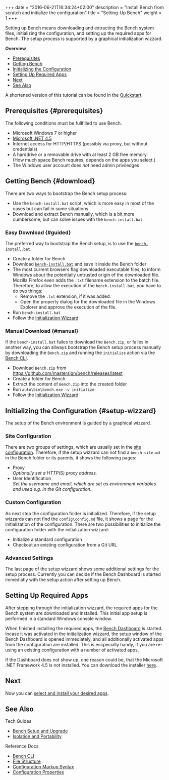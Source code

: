 +++
date = "2016-06-21T16:34:24+02:00"
description = "Install Bench from scratch and initialize the configuration"
title = "Setting-Up Bench"
weight = 1
+++

[bench-install]: https://github.com/mastersign/bench/raw/master/res/bench-install.bat
[config]: /ref/config
[select-apps]: /tutorial/apps
[Bench CLI]: /ref/bench-cli
[.NET45]: https://www.microsoft.com/download/details.aspx?id=30653

Setting up Bench means downloading and extracting the Bench system files,
initializing the configuration, and setting up the required apps for Bench.
The setup process is supported by a graphical initialization wizzard.
<!--more-->

**Overview**

* [Prerequisites](#prerequisites)
* [Getting Bench](#download)
* [Initializing the Configuration](#setup-wizzard)
* [Setting Up Required Apps](#setting-up-required-apps)
* [Next](#next)
* [See Also](#see-also)

A shortened version of this tutorial can be found in the
[Quickstart](/start/install).

## Prerequisites {#prerequisites}
The following conditions must be fullfilled to use Bench.

* Microsoft Windows 7 or higher
* [Microsoft .NET 4.5][.NET45]
* Internet access for HTTP/HTTPS (possibly via proxy, but without credentials)
* A harddrive or a removable drive with at least 2 GB free memory  
  (How much space Bench requires, depends on the apps you select.)
* The Windows user account does _not_ need admin priviledges

## Getting Bench {#download}
There are two ways to bootstrap the Bench setup process:

* Use the `bench-install.bat` script,
  which is more easy in most of the cases but can fail in some situations
* Download and extract Bench manually,
  which is a bit more cumbersome, but can solve issues
  with the `bench-install.bat`

<script type="application/javascript">GetLatestReleaseInfo();</script>

### Easy Download {#guided}
The preferred way to bootstrap the Bench setup, is to use the
[`bench-install.bat`][bench-install].

* Create a folder for Bench
* Download [`bench-install.bat`][bench-install]
  and save it inside the Bench folder
* The most current browsers flag downloaded executable files,
  to inform Windows about the potentially untrusted origin of the downloaded file.
  Mozilla Firefox even adds the `.txt` filename extension to the batch file.
  Therefore, to allow the execution of the `bench-install.bat`,
  you have to do two things:
    + Remove the `.txt` extension, if it was added.
    + Open the property dialog for the downloaded file in the Windows Explorer
      and approve the execution of the file.
* Run `bench-install.bat`
* Follow the [Initialization Wizzard](#setup-wizzard)

### Manual Download {#manual}
If the `bench-install.bat` failes to download the `Bench.zip`,
or failes in another way, you can allways bootstrap the Bench setup process
manually by downloading the `Bench.zip` and running the `initialize` action
via the [Bench CLI][].

* Download `Bench.zip` from
  <https://github.com/mastersign/bench/releases/latest>
* Create a folder for Bench
* Extract the content of `Bench.zip` into the created folder
* Run `auto\bin\bench.exe -v initialize`
* Follow the [Initialization Wizzard](#setup-wizzard)

## Initializing the Configuration {#setup-wizzard}
The setup of the Bench environment is guided by a graphical wizzard.

### Site Configuration
There are two groups of settings, which are usually set in the
[site configuration][config].
Therefore, if the setup wizzard can not find a `bench-site.md`
in the Bench folder or its parents, it shows the following pages:

* Proxy  
  _Optionally set a HTTP(S) proxy address._
* User Identification  
  _Set the username and email, which are set as environment variables
  and used e.g. in the Git configuration._

### Custom Configuration
As next step the configuration folder is initialized.
Therefore, if the setup wizzards can not find the `config\config.md` file,
it shows a page for the initialization of the configuration.
There are two possibilities to initialize the configuration folder
with the initialization wizzard:

* Initialize a standard configuration
* Checkout an existing configuration from a Git URL

### Advanced Settings
The last page of the setup wizzard shows some additional settings
for the setup process.
Currently you can decide if the Bench Dashboard is started immediatly
with the setup action after setting up Bench.

## Setting Up Required Apps
After stepping through the initialization wizzard, the required apps for
the Bench system are downloaded and installed.
This initial app setup is performed in a standard Windows console window.

When finished installing the required apps, the [Bench Dashboard](/ref/dashboard)
is started.
Incase it was activated in the initialization wizzard, the setup window of the
Bench Dashboard is opened immediately, and all additionally activated apps
from the configuration are installed.
This is escpecially handy, if you are re-using an existing configuration
with a number of activated apps.

If the Dashboard does not show up, one reason could be, that the
Microsoft .NET Framework 4.5 is not installed.
You can download the installer [here][.NET45].

## Next
Now you can [select and install your desired apps][select-apps].

## See Also

Tech Guides

* [Bench Setup and Upgrade](/guide/setup)
* [Isolation and Portability](/guide/isolation)

Reference Docs

* [Bench CLI](/ref/bench-cli)
* [File Structure](/ref/file-structure)
* [Configuration Markup Syntax](/ref/markup-syntax)
* [Configuration Properties](/ref/config)
